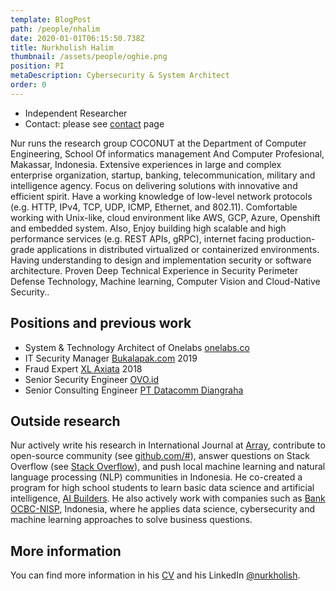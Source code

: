 ```yaml
---
template: BlogPost
path: /people/nhalim
date: 2020-01-01T06:15:50.738Z
title: Nurkholish Halim
thumbnail: /assets/people/oghie.png
position: PI
metaDescription: Cybersecurity & System Architect 
order: 0
---
```


- Independent Researcher
- Contact: please see [contact](/contact) page

Nur runs the research group COCONUT at the Department of Computer Engineering, School Of informatics management And Computer Profesional, Makassar, Indonesia. Extensive experiences in large and complex enterprise organization, startup, banking, telecommunication, military and intelligence agency. Focus on delivering solutions with innovative and efficient spirit. Have a working knowledge of low-level network protocols (e.g. HTTP, IPv4, TCP, UDP, ICMP, Ethernet, and 802.11). Comfortable working with Unix-like, cloud environment like AWS, GCP, Azure, Openshift and embedded system. Also, Enjoy building high scalable and high performance services (e.g. REST APIs, gRPC), internet facing production-grade applications in distributed virtualized or containerized environments. Having understanding to design and implementation security or software architecture. Proven Deep Technical Experience in Security Perimeter Defense Technology, Machine learning, Computer Vision and Cloud-Native Security..

## Positions and previous work

- System & Technology Architect of Onelabs [onelabs.co](https://onelabs.co/)
- IT Security Manager [Bukalapak.com](https://bukalapak.com/) 2019
- Fraud Expert [XL Axiata](https://www.xl.co.id/) 2018
- Senior Security Engineer [OVO.id](https://ovo.id/)
- Senior Consulting Engineer [PT Datacomm Diangraha](https://dcloud.id/)

## Outside research

Nur actively write his research in International Journal at [Array](https://www.sciencedirect.com/journal/array), contribute to open-source community (see [github.com/#](https://github.com/#/)), answer questions on Stack Overflow (see [Stack Overflow](https://stackoverflow.com/#)), and push local machine learning and natural language processing (NLP) communities in Indonesia. He co-created a program for high school students to learn basic data science and artificial intelligence, [AI Builders](https://#/). He also actively work with companies such as [Bank OCBC-NISP](https://www.ocbcnisp.com/), Indonesia, where he applies data science, cybersecurity and machine learning approaches to solve business questions.

## More information

You can find more information in his [CV](https://#) and his LinkedIn [@nurkholish](https://www.linkedin.com/in/nurkholish).
